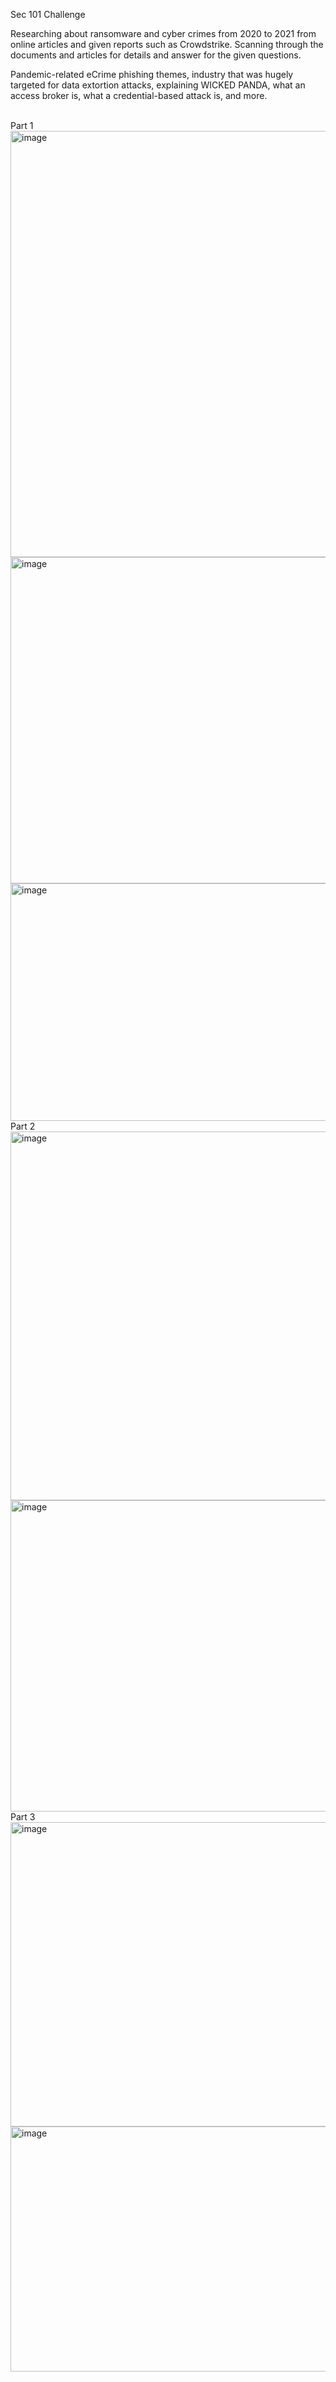 Sec 101 Challenge

Researching about ransomware and cyber crimes from 2020 to 2021 from online articles and given reports such as Crowdstrike. Scanning through the documents and articles for details and answer for the given questions.

Pandemic-related eCrime phishing themes, industry that was hugely targeted for data extortion attacks, explaining WICKED PANDA, what an access broker is, what a credential-based attack is, and more.


<br>
Part 1
<br>
<img width="549" height="682" alt="image" src="https://github.com/user-attachments/assets/8950c7de-53bf-4760-8e1b-be4bdc401231" />
<img width="522" height="522" alt="image" src="https://github.com/user-attachments/assets/2cda45cc-2a8a-4bfe-8eea-a90fae5175e3" />
<img width="567" height="380" alt="image" src="https://github.com/user-attachments/assets/731178b1-8dfb-4b9c-933e-c48a53a01649" />

<br>
Part 2
<br>
<img width="547" height="590" alt="image" src="https://github.com/user-attachments/assets/39d0abc9-6d51-4c16-9647-4dc156156e2c" />
<img width="530" height="498" alt="image" src="https://github.com/user-attachments/assets/89014b79-5092-4d6c-8c61-9595a8d0988f" />

<br>
Part 3
<br>
<img width="541" height="487" alt="image" src="https://github.com/user-attachments/assets/2c2d0a90-f099-4575-ba4e-f7a2c2e4f154" />
<img width="519" height="392" alt="image" src="https://github.com/user-attachments/assets/c8610e0f-c2b8-49b0-add7-f4d808c8e739" />
